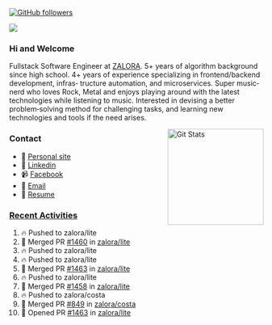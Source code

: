 [![GitHub followers](https://img.shields.io/github/followers/DeKal?label=Follow%20at%20GitHub&style=for-the-badge)](https://github.com/DeKal)

<img
  src="https://cr-ss-service.azurewebsites.net/api/ScreenShot?widget=summary&username=DeKal&badges=3&width=300&style=--header-bg-color:%23000;--border-radius:10px"
/>

### Hi and Welcome 
Fullstack Software Engineer at [ZALORA](https://github.com/zalora/). 5+ years of algorithm background since high school. 4+ years of experience specializing in frontend/backend development, infras‐ tructure automation, and microservices. Super music‐nerd who loves Rock, Metal and enjoys playing around with the latest technologies while listening to music. Interested in devising a better problem‐solving method for challenging tasks, and learning new technologies and tools if the need arises.


<a href="https://phatho-folio.now.sh/"><img alt="Git Stats" src="https://github-readme-stats.vercel.app/api?username=DeKal&show_icons=true&theme=merko&count_private=true" align="right" height="190" /></a>


### Contact

- 💬 [Personal site](https://phatho-folio.now.sh/)
- 🔗 [Linkedin](https://www.linkedin.com/in/phat-ho/)
- 📹 [Facebook](https://www.facebook.com/dekal.dev)
- 📧 <a href="mailto:hohuuphat22@gmail.com">Email</a>
- 📄 <a id="raw-url" href="https://raw.githubusercontent.com/DeKal/DeKal/master/cv/dekal.pdf">Resume</a>


### [Recent Activities](https://github.com/DeKal/github-activity-readme)
<!--START_SECTION:activity-->
1. 🔥 Pushed to zalora/lite
2. 🎉 Merged PR [#1460](https://github.com/zalora/lite/pull/1460) in [zalora/lite](https://github.com/zalora/lite)
3. 🔥 Pushed to zalora/lite
4. 🔥 Pushed to zalora/lite
5. 🎉 Merged PR [#1463](https://github.com/zalora/lite/pull/1463) in [zalora/lite](https://github.com/zalora/lite)
6. 🔥 Pushed to zalora/lite
7. 🎉 Merged PR [#1458](https://github.com/zalora/lite/pull/1458) in [zalora/lite](https://github.com/zalora/lite)
8. 🔥 Pushed to zalora/costa
9. 🎉 Merged PR [#849](https://github.com/zalora/costa/pull/849) in [zalora/costa](https://github.com/zalora/costa)
10. 💪 Opened PR [#1463](https://github.com/zalora/lite/pull/1463) in [zalora/lite](https://github.com/zalora/lite)
<!--END_SECTION:activity-->